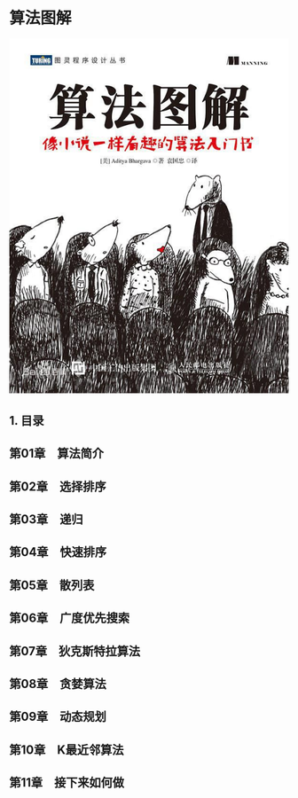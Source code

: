 # 算法图解

![算法图解](https://github.com/pyz1989/Algorithm/blob/master/Images/TheCoverOfAlgorithm.jpg)

## 1. 目录

## 第01章　算法简介
## 第02章　选择排序
## 第03章　递归
## 第04章　快速排序
## 第05章　散列表
## 第06章　广度优先搜索　
## 第07章　狄克斯特拉算法
## 第08章　贪婪算法
## 第09章　动态规划
## 第10章　K最近邻算法
## 第11章　接下来如何做

